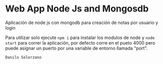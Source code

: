 # Web App Node Js and Mongosdb

Aplicación de node js con mongodb para creación de notas por usuario y login

Para utilizar solo ejecute `npm i` para instalar los modulos de node y `node start` para correr la aplicación,  por defecto corre en el pueto 4000 pero puede asignar un puerto por una variable de entorno llamada "port".

`Danilo Solorzano`